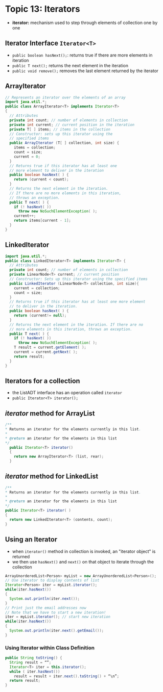 # Topic 13: Iterators
* **iterator:** mechanism used to step through elements of collection one by one

## Iterator Interface ```Iterator<T>```
* ```public boolean hasNext();```: returns true if there are more elements in iteration
* ```public T next();``` returns the next element in the iteration
* ```public void remove();``` removes the last element returned by the iterator

## ArrayIterator
```java
// Represents an iterator over the elements of an array
import java.util.*;
public class ArrayIterator<T> implements Iterator<T>
{
  // Attributes
  private int count; // number of elements in collection
  private int current; // current position in the iteration
  private T[ ] items; // items in the collection
  // Constructor: sets up this iterator using the
  // specified items
  public ArrayIterator (T[ ] collection, int size) {
    items = collection;
    count = size;
    current = 0;
  }
  // Returns true if this iterator has at least one
  // more element to deliver in the iteration
  public boolean hasNext( ) {
    return (current < count);
  }
  // Returns the next element in the iteration.
  // If there are no more elements in this iteration,
  // throws an exception.
  public T next( ) {
    if (! hasNext( ))
      throw new NoSuchElementException( );
    current++;
    return items[current - 1];
  }
}
```

## LinkedIterator
```java
import java.util.*;
public class LinkedIterator<T> implements Iterator<T> {
  // Attributes
  private int count; // number of elements in collection
  private LinearNode<T> current; // current position
  // Constructor: Sets up this iterator using the specified items
  public LinkedIterator (LinearNode<T> collection, int size){
    current = collection;
    count = size;
  }
  // Returns true if this iterator has at least one more element
  // to deliver in the iteration.
  public boolean hasNext( ) {
    return (current!= null);
  }
  // Returns the next element in the iteration. If there are no
  // more elements in this iteration, throws an exception.
  public T next( ) {
    if (! hasNext( ))
      throw new NoSuchElementException( );
    T result = current.getElement( );
    current = current.getNext( );
    return result;
  }
}
```

## Iterators for a collection
* the ListADT interface has an operation called ```iterator```
* ```public Iterator<T> iterator();```

## *iterator* method for ArrayList
```java
/**
* Returns an iterator for the elements currently in this list.
*
* @return an iterator for the elements in this list
*/
  public Iterator<T> iterator()
  {
    return new ArrayIterator<T> (list, rear);
  }
```

## *iterator* method for LinkedList
```java
/**
* Returns an iterator for the elements currently in this list.
*
* @return an iterator for the elements in this list
*/
public Iterator<T> iterator( )
{
  return new LinkedIterator<T> (contents, count);
}
```

## Using an Iterator
* when ```iterator()``` method in collection is invoked, an "iterator object" is returned
* we then use ```hasNext()``` and ```next()``` on that object to iterate through the collection

```java
ArrayUnorderedList<Person> myList = new ArrayUnorderedList<Person>();
// Use iterator to display contents of list
Iterator<Person> iter = myList.iterator();
while(iter.hasNext())
{
  System.out.println(iter.next());
}
// Print just the email addresses now
// Note that we have to start a new iteration!
iter = myList.iterator(); // start new iteration
while(iter.hasNext())
{
  System.out.println(iter.next().getEmail());
}
```

### Using Iterator within Class Definition
```java
public String toString() {
  String result = “”;
  Iterator<T> iter = this.iterator();
  while ( iter.hasNext())
    result = result + iter.next().toString() + “\n”;
  return result;
}
